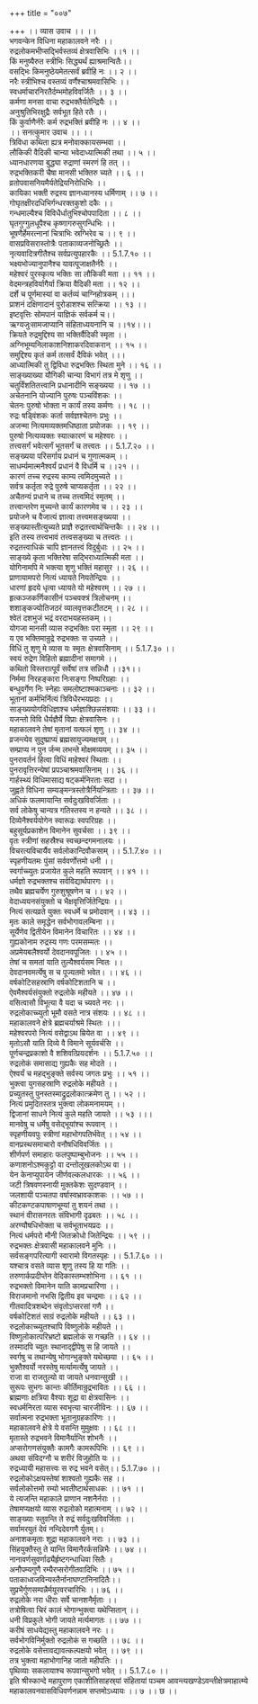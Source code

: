+++
title = "००७"

+++
।। व्यास उवाच ।। ।।  
भगवन्केन विधिना महाकालवने नरैः ।।  
रुद्रलोकमभीप्सद्भिर्वस्तव्यं क्षेत्रवासिभिः ।।१ ।।  
किं मनुष्यैरुत स्त्रीभिः सिद्ध्यर्थं ह्याश्रमान्वितैः।।  
वसद्भिः किमनुष्ठेयमेतत्सर्वं ब्रवीहि नः ।। २ ।।  
नरैः स्त्रीभिश्च वस्तव्यं वर्णैश्चाश्रमवासिभिः ।।  
स्वधर्माचारनिरतैर्दम्भमोहविवर्जितैः ।। ३ ।।  
कर्मणा मनसा वाचा रुद्रभक्तैर्यतेन्द्रियैः ।।  
अनुश्रुतिभिरक्षुद्रैः सर्वभूत हिते रतैः ।।  
किं कुर्वाणैर्नरैः कर्म रुद्रभक्तिं ब्रवीहि नः ।। ४ ।।  
।। सनत्कुमार उवाच ।। ।।  
त्रिविधा कथिता ह्यत्र मनोवाक्कायसम्भवा ।।  
लौकिकी वैदिकी चान्या भवेदाध्यात्मिकी तथा ।। ५ ।।  
ध्यानधारणया बुद्ध्या रुद्राणां स्मरणं हि तत् ।।  
रुद्रभक्तिकरी चैषा मानसी भक्तिरु च्यते ।। ६ ।।  
व्रतोपवासनियमैर्यतेद्रियनिरोधिभिः ।।  
कायिका भक्ती रुद्रस्य ज्ञानध्यानस्य धर्मिणाम् ।। ७ ।।  
गोघृतक्षीरदधिभिर्गन्धरक्तकुशो दकैः ।।  
गन्धमाल्यैश्च विविधैर्धातुभिश्चोपपादिता ।। ८ ।।  
घृतगुग्गुलधूपैश्च कृष्णागरुसुगन्धिभिः ।।  
भूषणैर्हेमरत्नानां चित्राभिः स्रग्भिरेव च ।। ९ ।।  
वासप्रविसरास्तोत्रैः पताकाव्यजनोच्छ्रितैः ।।  
नृत्यवादित्रगीतैश्च सर्वप्रत्युपहारकैः ।। 5.1.7.१० ।।  
भक्ष्यभोज्यानुपानैश्च यावत्पूजाक्षतैर्नरैः ।।  
महेश्वरं पुरस्कृत्य भक्तिः सा लौकिकी मता ।। ११ ।।  
वेदमन्त्रहविर्यागैर्या क्रिया वैदिकी मता ।। १२ ।।  
दर्शे च पूर्णमास्यां वा कर्तव्यं चाग्निहोत्रकम् ।।।  
प्राशनं दक्षिणादानं पुरोडाशश्च सत्क्रिया ।। १३ ।।  
इष्टवृत्तिः सोमपानं याज्ञिकं सर्वकर्म च।।  
ऋग्यजुःसामजाप्यानि संहिताध्ययनानि च ।।१४।।।  
क्रियते रुद्रमुद्दिश्य सा भक्तिर्वैदिकी स्मृता ।।  
अग्निभूम्यनिलाकाशनिशाकरदिवाकरान् ।। १५ ।।  
समुद्दिश्य कृतं कर्म तत्सर्वं दैविकं भवेत् ।।।  
आध्यात्मिकी तु द्विविधा रुद्रभक्तिः स्थिता मुने ।। १६ ।।  
साङ्ख्याख्या यौगिकी चान्या विभागं तत्र मे शृणु ।।  
चतुर्विंशतितत्त्वानि प्रधानादीनि सङ्ख्यया ।। १७ ।।  
अचेतनानि योज्यानि पुरुषः पञ्चविंशकः ।।  
चेतनः पुरुषो भोक्ता न कार्यं तस्य कर्मणः ।। १८ ।।  
रुद्रः षड्विंशकः कर्ता सर्वज्ञश्चेतनः प्रभुः ।।  
अजन्मा नित्यमव्यक्तमधिष्ठाता प्रयोजकः ।। १९ ।।  
पुरुषो नित्यव्यक्तः स्यात्कारणं च महेश्वरः ।।  
तत्त्वसर्गं भवेत्सर्गं भूतसर्गं च तत्त्वतः ।। 5.1.7.२० ।।  
सङ्ख्यया परिसर्गाय प्रधानं च गुणात्मकम् ।।  
साधर्म्यमात्मनैश्वर्यं प्रधानं वै विधर्मि च ।।२१ ।।  
कारणं तच्च रुद्रस्य काम्य त्वमिदमुच्यते ।।  
सर्वत्र कर्तृता रुद्रे पुरुषे चाप्यकर्तृता ।। २२ ।।  
अचैतन्यं प्रधाने च तच्च तत्त्वमिदं स्मृतम् ।।  
तत्त्वान्तरेण मुच्यन्ते कार्यं कारणमेव च ।। २३ ।।  
प्रयोजने च वैजात्यं ज्ञात्वा तत्त्वमसङ्ख्यया ।।  
सङ्ख्यास्तीत्युच्यते प्राज्ञै रुद्रतत्त्वार्थचिन्तकैः ।। २४ ।।  
इति तस्य तत्त्वभावं तत्त्वसङ्ख्या च तत्त्वतः ।।  
रुद्रतत्त्वाधिकं चापि ज्ञानतत्त्वं विदुर्बुधाः ।। २५ ।।  
साङ्ख्ये कृता भक्तिरेषा सद्भिराध्यात्मिकी मता ।।  
योगिनामपि मे भक्त्या शृणु भक्तिं महासुर ।। २६ ।।  
प्राणायामपरो नित्यं ध्यायते नियतेन्द्रियः ।।  
धारणां हृदये धृत्वा ध्यायते यो महेश्वरम् ।। २७ ।।  
हृत्कञ्जकर्णिकासीनं पञ्चवक्त्रं त्रिलोचनम् ।।  
शशाङ्कज्योतिजठरं व्यालवृत्तकटीतटम् ।। २८ ।।  
श्वेतं दशभुजं भद्रं वरदाभयहस्तकम् ।।  
योगजा मानसी व्यास रुद्रभक्तिः परा स्मृता ।। २९ ।।  
य एव भक्तिमान्रुद्रे रुद्रभक्तः स उच्यते ।।  
विधिं तु शृणु मे व्यास यः स्मृतः क्षेत्रवासिनाम् ।। 5.1.7.३० ।।  
स्वयं रुद्रेण विहितो ब्रह्मादीनां समागमे ।।  
कथितो विस्तरात्पूर्वं सर्वेषां तत्र सन्निधौ ।।३१।।  
निर्ममा निरहङ्कारा निःसङ्गा निष्परिग्रहाः ।।  
बन्धुवर्गेण निः स्नेहाः समलोष्टाश्मकाञ्चनाः ।। ३२ ।।  
भूतानां कर्मभिर्नित्यं त्रिविधैरभयप्रदाः ।।  
साङ्ख्ययोगविधिज्ञाश्च धर्मज्ञाश्छिन्नसंशयाः ।। ३३ ।।  
यजन्तो विवि धैर्यज्ञैर्ये विप्राः क्षेत्रवासिनः ।।  
महाकालवने तेषां मृतानां यत्फलं शृणु ।। ३४ ।।  
व्रजन्त्येव सुदुष्प्राप्यं ब्रह्मसायुज्यमक्षयम् ।।  
सम्प्राप्य न पुन र्जन्म लभन्ते मोक्षमव्ययम् ।। ३५ ।।  
पुनरावर्तनं हित्वा विधिं माहेश्वरं स्थिताः ।।  
पुनरावृत्तिरन्येषां प्रपञ्चाश्रमवासिनाम् ।। ३६ ।।  
गार्हस्थ्यं विधिमासाद्य षट्कर्मनिरताः सदा ।।  
जुह्वते विधिना सम्यङ्मन्त्रस्तोत्रैर्नियन्त्रिताः ।। ३७ ।।  
अधिकं फलमायान्ति सर्वदुःखविवर्जिताः ।।  
सर्व लोकेषु चान्यत्र गतिस्तस्य न हन्यते ।। ३८ ।।  
दिव्येनैश्वर्ययोगेन स्वारूढः स्वपरिग्रहः ।।  
बहुसूर्यप्रकाशेन विमानेन सुवर्चसा ।। ३९ ।।  
वृतः स्त्रीणां सहस्रैश्च स्वच्छन्दगमनालयः ।।  
विचरत्यविचार्यैव सर्वलोकान्दिवौकसाम् ।। 5.1.7.४० ।।  
स्पृहणीयतमः पुंसां सर्ववर्णोत्तमो धनी ।।  
स्वर्गाच्च्युतः प्रजायेत कुले महति रूपवान् ।। ४१ ।।  
धर्मज्ञो रुद्रभक्तश्च सर्वविद्यार्थपारगः ।।  
तथैव ब्रह्मचर्येण गुरुशुश्रूषणेन च ।। ४२ ।।  
वेदाध्ययनसंयुक्तो च भैक्षवृत्तिर्जितेन्द्रियः ।।  
नित्यं सत्यव्रते युक्तः स्वधर्मे च प्रमोदवान् ।। ४३ ।।  
मृतः काले समृद्धेन सर्वभोगावलम्बिना ।।  
सूर्येणेव द्वितीयेन विमानेन विचारितः ।। ४४ ।।  
गुह्यकोनाम रुद्रस्य गणः परमसम्मतः ।।  
अप्रमेयबलैश्वर्यो देवदानवपूजितः ।। ४५ ।।  
तेषां च समतां याति तुल्यैश्वर्यसम न्वितः ।।  
देवदानवमर्त्येषु स च पूज्यतमो भवेत। ।। ४६ ।।  
वर्षकोटिसहस्राणि वर्षकोटिशतानि च ।।  
ऐवमैश्वर्यसंयुक्तो रुद्रलोके महीयते ।। ४७ ।।  
वसित्वासौ विभूत्या वै यदा च च्यवते नरः ।।  
रुद्रलोकाच्च्युतो भूमौ वसते नात्र संशयः ।। ४८ ।।  
महाकालवने क्षेत्रे ब्रह्मचर्याश्रमे स्थितः ।।।  
महेश्वरपरो नित्यं वसेद्वाऽथ म्रियेत वा ।। ४९ ।।  
मृतोऽसौ याति दिव्ये वै विमाने सूर्यवर्चसि ।।  
पूर्णचन्द्रप्रकाशो वै शशिवत्प्रियदर्शनः ।। 5.1.7.५० ।।  
रुद्रलोकं समासाद्य गुह्यकैः सह मोदते ।।  
ऐश्वर्यं च महद्भुङ्क्ते सर्वस्य जगतः प्रभुः ।। ५१ ।।  
भुक्त्वा युगसहस्राणि रुद्रलोके महीयते ।।  
प्रच्युतस्तु पुनस्तस्माद्रुद्रलोकात्क्रमेण तु ।। ५२ ।।  
नित्यं प्रमुदितस्तत्र भुक्त्वा लोकमनामयम् ।।  
द्विजानां साधने नित्यं कुले महति जायते ।। ५३ ।।।  
मानवेषु च धर्मेषु वसेद्भूयांश्च रूपवान् ।।  
स्पृहणीयवपुः स्त्रीणां महाभोगपतिर्भवेत् ।। ५४ ।।  
वानप्रस्थसमाचारो वनौषधिविवर्जितः ।।  
शीर्णपर्ण समाहारः फलपुष्पाम्बुभोजनः ।। ५५ ।।  
कणाशनोऽश्मकुट्टो वा दन्तोलूखलकोऽथ वा ।।  
येन केनाप्युपायेन जीर्णवल्कलधारकः ।। ५६ ।।  
जटी त्रिषवणस्नायी मुक्तकेशः सुदण्डवान् ।।  
जलशायी पञ्चतपा वर्षास्वभ्रावकाशकः ।। ५७ ।।  
कीटकण्टकपाषाणभूम्यां तु शयनं तथा ।।  
स्थानं वीरासनरतः संविभागी दृढबतः ।। ५८ ।।  
अरण्यौषधिभोक्ता च सर्वभूताभयप्रदः ।।  
नित्यं धर्मपरो मौनी जितक्रोधो जितेन्द्रियः ।। ५९ ।।  
रुद्रभक्तः क्षेत्रवासी महाकालवने मुनिः ।।  
सर्वसङ्गपरित्यागी स्वारामो विगतस्पृहः ।। 5.1.7.६० ।।  
यश्चात्र वसते व्यास शृणु तस्य हि या गतिः ।।  
तरुणार्कप्रदीप्तेन वेदिकास्तम्भशोभिना ।। ६१ ।।  
रुद्रभक्तो विमानेन याति कामप्रचारिणा ।।  
विराजमानो नभसि द्वितीय इव चन्द्रमाः ।। ६२ ।।  
गीतवादित्रशब्देन संवृतोऽप्सरसां गणै ।।  
वर्षकोटिशतं साग्रं रुद्रलोके महीयते ।। ६३ ।।  
रुद्रलोकाच्च्युतश्चापि विष्णुलोके महीयते ।।  
विष्णुलोकात्परिभ्रष्टो ब्रह्मलोकं स गच्छति ।। ६४ ।।  
तस्मादपि च्युतः स्थानाद्द्वीपेषु स हि जायते ।।  
स्वर्गषु च तथान्येषु भोगान्भुङ्क्ते यथेच्छया ।। ६५ ।।  
भुक्तैश्वर्यो नरस्तेषु मर्त्यामर्त्येषु जायते ।।  
राजा वा राजतुल्यो वा जायते धनवान्सुखी ।।  
सुरूपः सुभगः कान्तः कीर्तिमान्रुद्रभावितः ।। ६६ ।।  
ब्राह्मणाः क्षत्रिया वैश्याः शूद्रा वा क्षेत्रवासिनः ।।  
स्वधर्मनिरता व्यास स्वभृत्या चारजीविनः ।। ६७ ।।  
सर्वात्मना रुद्रभक्ता भूतानुग्रहकारिणः ।।  
महाकालवने क्षेत्रे ये वसन्ति मुमुक्षवः ।। ६८ ।।  
मृतास्ते रुद्रभवने विमानैर्यान्ति शोभनैः ।।  
अप्सरोगणसंयुक्तैः कामगैः कामरूपिभिः ।। ६९ ।।  
अथवा संविदग्नौ च शरीरं विजुहोति यः ।।  
रुद्रध्यायी महासत्त्वः स रुद्र भवने वसेत्।। 5.1.7.७० ।।  
रुद्रलोकोऽक्षयस्तेषां शाश्वतो गुह्यकैः सह ।।  
सर्वलोकोत्तमो रम्यो भवतीष्टार्थसाधकः ।। ७१ ।।  
ये त्यजन्ति महाकाले प्राणान नशनैर्नराः ।।  
तेषामप्यक्षयो व्यास रुद्रलोको महात्मनाम् ।। ७२ ।।  
साङ्ख्याः स्तुवन्ति ते रुद्रं सर्वदुःखविवर्जिताः ।।  
सर्वामरयुतं देवं नन्दिदेवगणै र्युतम्।।  
अनाशकमृताः शूद्रा महाकालवने नराः ।। ७३ ।।  
सिंहयुक्तैस्तु ते यान्ति विमानैरर्कसन्निभैः ।। ७४ ।।  
नानावर्णसुवर्णाढ्यैर्हृष्टगन्धाधिवा सितैः ।  
अनौपम्यगुणै रम्यैरप्सरोगीतवादिभिः ।। ७५ ।।  
पताकाध्वजविन्यस्तैर्नानाघण्टानिनादितैः।।  
सुप्रभैर्गुणसम्पन्नैर्मयूरवरचारिभिः ।। ७६ ।।  
रुद्रलोके नरा धीराः सर्वे चानशनैर्मृताः ।।  
तत्रोषित्वा चिरं कालं भोगान्भुक्त्वा यथेप्सितान् ।।  
धनी विप्रकुले भोगी जायते मर्त्यमागतः ।। ७७ ।।  
करीषं साधयेद्यस्तु महाकालवने नरः ।।  
सर्वभोगविनिर्मुक्तो रुद्रलोकं स गच्छति ।। ७८ ।।  
रुद्रलोके वसेत्तावद्यावत्कल्पक्षयो भवेत् ।। ७९ ।।  
तत्र भुक्त्वा महाभोगानिह जातो महीपतिः ।।  
पृथिव्याः सकलायाश्च रूपवान्सुभगो भवेत् ।। 5.1.7.८० ।।  
इति श्रीस्कान्दे महापुराण एकाशीतिसाहस्र्यां संहितायां पञ्चम आवन्त्यखण्डेऽवन्तीक्षेत्रमाहात्म्ये महाकालवनवासविधिवर्णनन्नाम सप्तमोऽध्यायः ।। ७ ।। छ ।।